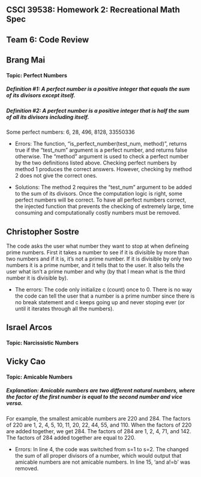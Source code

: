 ## CSCI 39538: Homework 2: Recreational Math Spec 
## Team 6: Code Review

## Brang Mai
#### Topic: Perfect Numbers
##### Definition #1: A perfect number is a positive integer that equals the sum of its divisors except itself.
##### Definition #2: A perfect number is a positive integer that is half the sum of all its divisors including itself.
Some perfect numbers: 6, 28, 496, 8128, 33550336

* Errors:
The function, “is_perfect_number(test_num, method)”, returns true if the “test_num” argument is a perfect number, and returns false otherwise. The “method” argument is used to check a perfect number by the two definitions listed above. Checking perfect numbers by method 1 produces the correct answers. However, checking by method 2 does not give the correct ones.

* Solutions:
The method 2 requires the “test_num” argument to be added to the sum of its divisors. Once the computation logic is right, some perfect numbers will be correct. To have all perfect numbers correct, the injected function that prevents the checking of extremely large, time consuming and computationally costly numbers must be removed.

## **Christopher Sostre**
The code asks the user what number they want to stop at when defineing prime numbers.
First it takes a number to see if it is divisible by more than two numbers and if it is, it’s not a prime number. If it is divisible by only two numbers it is a prime number, and it tells that to the user. It also tells the user what isn’t a prime number and why (by that I mean what is the third number it is divisible by).

* The errors:
The code only initialize c (count) once to 0.
There is no way the code can tell the user that a
number is a prime number since there is no break statement and c keeps going up and never stoping ever (or until it iterates through all the numbers).


## Israel Arcos
#### Topic: Narcissistic Numbers


## Vicky Cao
#### Topic: Amicable Numbers
##### Explanation: Amicable numbers are two different natural numbers, where the factor of the first number is equal to the second number and vice versa.
For example, the smallest amicable numbers are 220 and 284. The factors of 220 are 1, 2, 4, 5, 10, 11, 20, 22, 44, 55, and 110. When the factors of 220 are added together, we get 284. 
The factors of 284 are 1, 2, 4, 71, and 142. The factors of 284 added together are equal to 220.

* Errors: 
In line 4, the code was switched from s=1 to s=2. The changed the sum of all proper divisors of a number, which would output that amicable numbers are not amicable numbers.
In line 15, ‘and a!=b’ was removed. 
